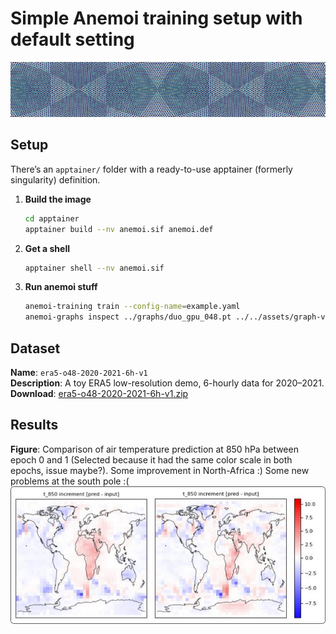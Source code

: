 # Simple Anemoi training setup with default setting
![Cutoff Edges Graph](assets/imgs/graph_cut.png)

## Setup
There’s an `apptainer/` folder with a ready-to-use apptainer (formerly singularity) definition.

1. **Build the image**

   ```bash
   cd apptainer
   apptainer build --nv anemoi.sif anemoi.def
   ```

2. **Get a shell**

   ```bash
   apptainer shell --nv anemoi.sif
   ```

3. **Run anemoi stuff**

   ```bash
   anemoi-training train --config-name=example.yaml
   anemoi-graphs inspect ../graphs/duo_gpu_048.pt ../../assets/graph-vis/
   ```

## Dataset
**Name**: `era5-o48-2020-2021-6h-v1`  
**Description**: A toy ERA5 low-resolution demo, 6-hourly data for 2020–2021.  
**Download**: [era5-o48-2020-2021-6h-v1.zip](https://data.ecmwf.int/anemoi-datasets/era5-o48-2020-2021-6h-v1.zip)

## Results
**Figure**: Comparison of air temperature prediction at 850 hPa between epoch 0 and 1 (Selected because it had the same color scale in both epochs, issue maybe?). Some improvement in North-Africa :) Some new problems at the south pole :(
![Cutoff Edges Graph](assets/imgs/t_850_forecast.png)